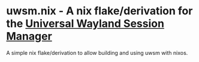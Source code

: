 # uwsm.nix - A nix flake/derivation for the [Universal Wayland Session Manager](https://github.com/Vladimir-csp/uwsm)

A simple nix flake/derivation to allow building and using uwsm with nixos.
